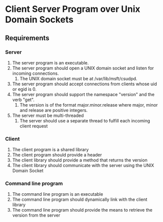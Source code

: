 # Client Server Program over Unix Domain Sockets

## Requirements

### Server

1. The server program is an executable.
1. The server program should open a UNIX domain socket and listen for incoming connections.
   1. The UNIX domain socket must be at /var/lib/msft/csudpd.
1. The server program should accept connections from clients whose uid or egid is 0.
1. The server program should support the namespace "version" and the verb "get".
   1. The version is of the format major.minor.release where major, minor and release are positive integers.
1. The server must be multi-threaded
   1. The server should use a separate thread to fulfill each incoming client request

### Client

1. The client program is a shared library
1. The client program should provide a header
1. The client library should provide a method that returns the version
1. The client library should communicate with the server using the UNIX Domain Socket


### Command line program

1. The command line program is an executable
1. The command line program should dynamically link with the client library
1. The command line program should provide the means to retrieve the version from the server

